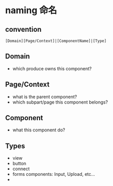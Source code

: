 # naming 命名



## convention

`[Domain][Page/Context]|[ComponentName]|[Type]`



## Domain

- which produce owns this component?

## Page/Context

- what is the parent component?
- which subpart/page this component belongs?

## Component

- what this component do?

## Types

- view
- button
- connect
- forms components: Input, Upload, etc...
- 